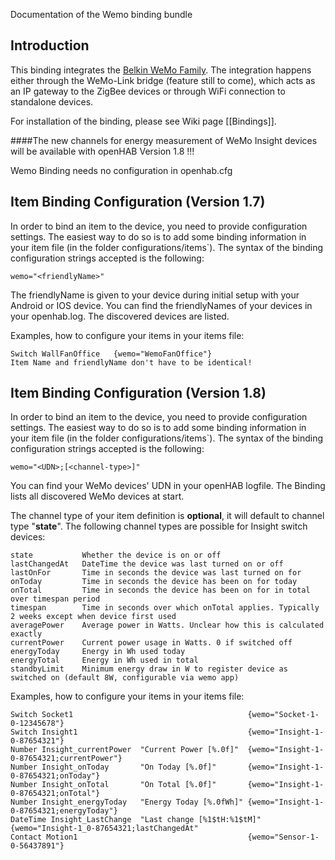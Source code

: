 Documentation of the Wemo binding bundle

## Introduction

This binding integrates the [Belkin WeMo Family](http://www.belkin.com/us/Products/c/home-automation/).
The integration happens either through the WeMo-Link bridge (feature still to come), which acts as an IP gateway to the ZigBee devices or through WiFi connection to standalone devices.

For installation of the binding, please see Wiki page [[Bindings]].

####The new channels for energy measurement of WeMo Insight devices will be available with openHAB Version 1.8 !!!

Wemo Binding needs no configuration in openhab.cfg


## Item Binding Configuration (Version 1.7)

In order to bind an item to the device, you need to provide configuration settings. The easiest way to do so is to add some binding information in your item file (in the folder configurations/items`). The syntax of the binding configuration strings accepted is the following:

    wemo="<friendlyName>"

The friendlyName is given to your device during initial setup with your Android or IOS device.
You can find the friendlyNames of your devices in your openhab.log. The discovered devices are listed.

Examples, how to configure your items in your items file:

    Switch WallFanOffice   {wemo="WemoFanOffice"} 
    Item Name and friendlyName don't have to be identical!


## Item Binding Configuration (Version 1.8)

In order to bind an item to the device, you need to provide configuration settings. The easiest way to do so is to add some binding information in your item file (in the folder configurations/items`). The syntax of the binding configuration strings accepted is the following:

    wemo="<UDN>;[<channel-type>]"


You can find your WeMo devices' UDN in your openHAB logfile. The Binding lists all discovered WeMo devices at start.

The channel type of your item definition is **optional**, it will default to channel type "**state**".
The following channel types are possible for Insight switch devices:

	state			Whether the device is on or off
	lastChangedAt	DateTime the device was last turned on or off
	lastOnFor		Time in seconds the device was last turned on for
	onToday			Time in seconds the device has been on for today
	onTotal			Time in seconds the device has been on for in total over timespan period
	timespan		Time in seconds over which onTotal applies. Typically 2 weeks except when device first used
	averagePower	Average power in Watts. Unclear how this is calculated exactly
	currentPower	Current power usage in Watts. 0 if switched off
	energyToday		Energy in Wh used today
	energyTotal		Energy in Wh used in total
	standbyLimit	Minimum energy draw in W to register device as switched on (default 8W, configurable via wemo app)

Examples, how to configure your items in your items file:

	Switch Socket1                                       {wemo="Socket-1-0-12345678"}
	Switch Insight1                                      {wemo="Insight-1-0-87654321"}
	Number Insight_currentPower  "Current Power [%.0f]"  {wemo="Insight-1-0-87654321;currentPower"}
	Number Insight_onToday       "On Today [%.0f]"       {wemo="Insight-1-0-87654321;onToday"}
	Number Insight_onTotal       "On Total [%.0f]"       {wemo="Insight-1-0-87654321;onTotal"}
	Number Insight_energyToday   "Energy Today [%.0fWh]" {wemo="Insight-1-0-87654321;energyToday"}
	DateTime Insight_LastChange  "Last change [%1$tH:%1$tM]"  {wemo="Insight-1_0-87654321;lastChangedAt"
	Contact Motion1                                      {wemo="Sensor-1-0-56437891"}

